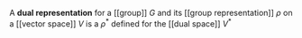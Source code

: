 A **dual representation** for a [[group]] $G$ and its [[group representation]] $\rho$ on a [[vector space]] $V$ is a $\rho^*$ defined for the [[dual space]] $V^*$
